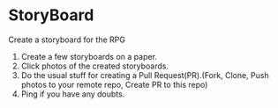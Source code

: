 # StoryBoard
Create a storyboard for the RPG

1) Create a few storyboards on a paper.
2) Click photos of the created storyboards.
3) Do the usual stuff for creating a Pull Request(PR).(Fork, Clone, Push photos to your remote repo, Create PR to this repo)
4) Ping if you have any doubts.
